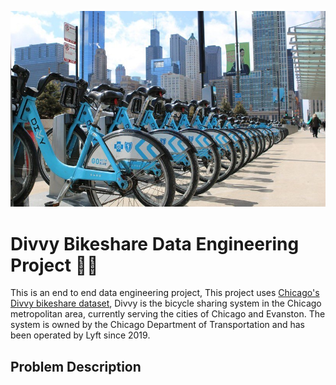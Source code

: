 ![](images/Divvy-bikes.jpg)
 
# Divvy Bikeshare Data Engineering Project 🚴‍♀️
This is an end to end data engineering project, This project uses [Chicago's Divvy bikeshare dataset](https://divvy-tripdata.s3.amazonaws.com/index.html), Divvy is the bicycle sharing system in the Chicago metropolitan area, currently serving the cities of Chicago and Evanston. The system is owned by the Chicago Department of Transportation and has been operated by Lyft since 2019.
## Problem Description
